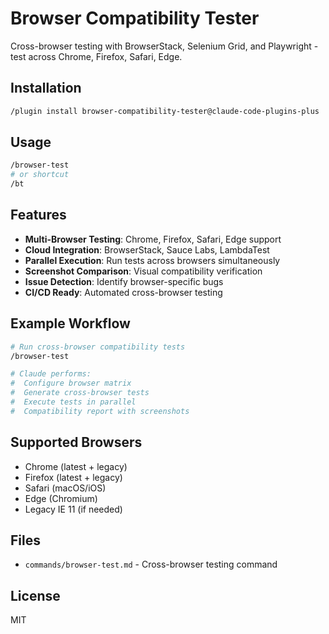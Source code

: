 # Browser Compatibility Tester

Cross-browser testing with BrowserStack, Selenium Grid, and Playwright - test across Chrome, Firefox, Safari, Edge.

## Installation

```bash
/plugin install browser-compatibility-tester@claude-code-plugins-plus
```

## Usage

```bash
/browser-test
# or shortcut
/bt
```

## Features

- **Multi-Browser Testing**: Chrome, Firefox, Safari, Edge support
- **Cloud Integration**: BrowserStack, Sauce Labs, LambdaTest
- **Parallel Execution**: Run tests across browsers simultaneously
- **Screenshot Comparison**: Visual compatibility verification
- **Issue Detection**: Identify browser-specific bugs
- **CI/CD Ready**: Automated cross-browser testing

## Example Workflow

```bash
# Run cross-browser compatibility tests
/browser-test

# Claude performs:
#  Configure browser matrix
#  Generate cross-browser tests
#  Execute tests in parallel
#  Compatibility report with screenshots
```

## Supported Browsers

- Chrome (latest + legacy)
- Firefox (latest + legacy)
- Safari (macOS/iOS)
- Edge (Chromium)
- Legacy IE 11 (if needed)

## Files

- `commands/browser-test.md` - Cross-browser testing command

## License

MIT
